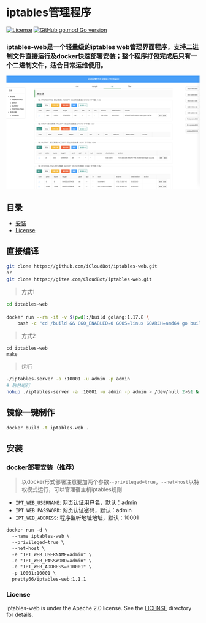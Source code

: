 # iptables管理程序
[![License](https://img.shields.io/badge/License-Apache%202.0-blue.svg)](https://opensource.org/licenses/Apache-2.0) [![GitHub go.mod Go version](https://img.shields.io/github/go-mod/go-version/pretty66/iptables-web)](https://github.com/pretty66/iptables-web/blob/master/go.mod)
### iptables-web是一个轻量级的iptables web管理界面程序，支持二进制文件直接运行及docker快速部署安装；整个程序打包完成后只有一个二进制文件，适合日常运维使用。
![web](./docs/iptables-web.png)

## 目录
- [安装](#安装)
- [License](#License)

## 直接编译

```bash
git clone https://github.com/iCloudBot/iptables-web.git
or
git clone https://gitee.com/CloudBot/iptables-web.git
```

> 方式1

```bash
cd iptables-web

docker run --rm -it -v $(pwd):/build golang:1.17.8 \
	bash -c "cd /build && CGO_ENABLED=0 GOOS=linux GOARCH=amd64 go build -a -o iptables-server ."
```

> 方式2

```
cd iptables-web
make
```

> 运行

```bash
./iptables-server -a :10001 -u admin -p admin
# 后台运行
nohup ./iptables-server -a :10001 -u admin -p admin > /dev/null 2>&1 &
```



## 镜像一键制作

```bash
docker build -t iptables-web .
```



## 安装

### docker部署安装（推荐）
> 以docker形式部署注意要加两个参数`--privileged=true`，`--net=host`以特权模式运行，可以管理宿主机iptables规则

- `IPT_WEB_USERNAME`: 网页认证用户名，默认：admin
- `IPT_WEB_PASSWORD`: 网页认证密码，默认：admin
- `IPT_WEB_ADDRESS`: 程序监听地址地址，默认：10001

```shell
docker run -d \
  --name iptables-web \
  --privileged=true \
  --net=host \
  -e "IPT_WEB_USERNAME=admin" \
  -e "IPT_WEB_PASSWORD=admin" \
  -e "IPT_WEB_ADDRESS=:10001" \
  -p 10001:10001 \
  pretty66/iptables-web:1.1.1
```
### License

iptables-web is under the Apache 2.0 license. See the [LICENSE](./LICENSE) directory for details.
